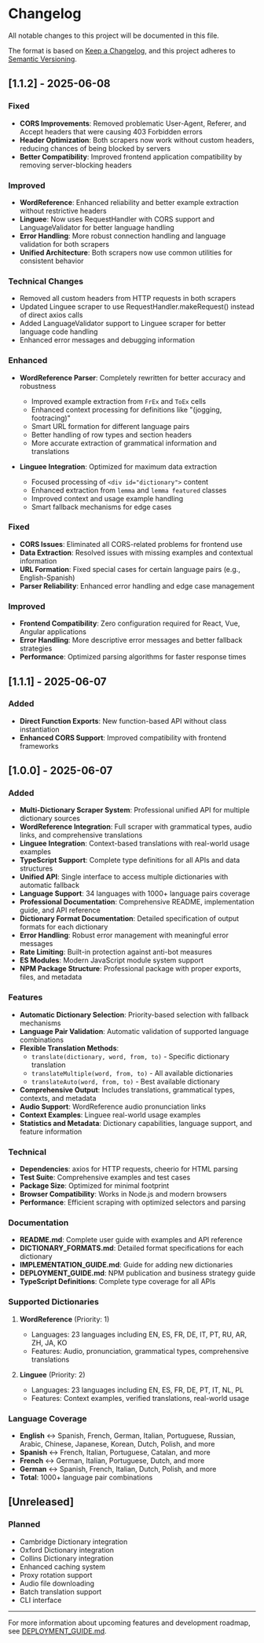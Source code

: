 # Changelog

All notable changes to this project will be documented in this file.

The format is based on [Keep a Changelog](https://keepachangelog.com/en/1.0.0/),
and this project adheres to [Semantic Versioning](https://semver.org/spec/v2.0.0.html).

## [1.1.2] - 2025-06-08

### Fixed
- **CORS Improvements**: Removed problematic User-Agent, Referer, and Accept headers that were causing 403 Forbidden errors
- **Header Optimization**: Both scrapers now work without custom headers, reducing chances of being blocked by servers
- **Better Compatibility**: Improved frontend application compatibility by removing server-blocking headers

### Improved
- **WordReference**: Enhanced reliability and better example extraction without restrictive headers
- **Linguee**: Now uses RequestHandler with CORS support and LanguageValidator for better language handling
- **Error Handling**: More robust connection handling and language validation for both scrapers
- **Unified Architecture**: Both scrapers now use common utilities for consistent behavior

### Technical Changes
- Removed all custom headers from HTTP requests in both scrapers
- Updated Linguee scraper to use RequestHandler.makeRequest() instead of direct axios calls
- Added LanguageValidator support to Linguee scraper for better language code handling
- Enhanced error messages and debugging information

### Enhanced
- **WordReference Parser**: Completely rewritten for better accuracy and robustness
  - Improved example extraction from `FrEx` and `ToEx` cells
  - Enhanced context processing for definitions like "(jogging, footracing)"
  - Smart URL formation for different language pairs
  - Better handling of row types and section headers
  - More accurate extraction of grammatical information and translations

- **Linguee Integration**: Optimized for maximum data extraction
  - Focused processing of `<div id="dictionary">` content
  - Enhanced extraction from `lemma` and `lemma featured` classes
  - Improved context and usage example handling
  - Smart fallback mechanisms for edge cases

### Fixed
- **CORS Issues**: Eliminated all CORS-related problems for frontend use
- **Data Extraction**: Resolved issues with missing examples and contextual information
- **URL Formation**: Fixed special cases for certain language pairs (e.g., English-Spanish)
- **Parser Reliability**: Enhanced error handling and edge case management

### Improved
- **Frontend Compatibility**: Zero configuration required for React, Vue, Angular applications
- **Error Handling**: More descriptive error messages and better fallback strategies
- **Performance**: Optimized parsing algorithms for faster response times

## [1.1.1] - 2025-06-07

### Added
- **Direct Function Exports**: New function-based API without class instantiation
- **Enhanced CORS Support**: Improved compatibility with frontend frameworks

## [1.0.0] - 2025-06-07

### Added

- **Multi-Dictionary Scraper System**: Professional unified API for multiple dictionary sources
- **WordReference Integration**: Full scraper with grammatical types, audio links, and comprehensive translations
- **Linguee Integration**: Context-based translations with real-world usage examples
- **TypeScript Support**: Complete type definitions for all APIs and data structures
- **Unified API**: Single interface to access multiple dictionaries with automatic fallback
- **Language Support**: 34 languages with 1000+ language pairs coverage
- **Professional Documentation**: Comprehensive README, implementation guide, and API reference
- **Dictionary Format Documentation**: Detailed specification of output formats for each dictionary
- **Error Handling**: Robust error management with meaningful error messages
- **Rate Limiting**: Built-in protection against anti-bot measures
- **ES Modules**: Modern JavaScript module system support
- **NPM Package Structure**: Professional package with proper exports, files, and metadata

### Features

- **Automatic Dictionary Selection**: Priority-based selection with fallback mechanisms
- **Language Pair Validation**: Automatic validation of supported language combinations
- **Flexible Translation Methods**: 
  - `translate(dictionary, word, from, to)` - Specific dictionary translation
  - `translateMultiple(word, from, to)` - All available dictionaries
  - `translateAuto(word, from, to)` - Best available dictionary
- **Comprehensive Output**: Includes translations, grammatical types, contexts, and metadata
- **Audio Support**: WordReference audio pronunciation links
- **Context Examples**: Linguee real-world usage examples
- **Statistics and Metadata**: Dictionary capabilities, language support, and feature information

### Technical

- **Dependencies**: axios for HTTP requests, cheerio for HTML parsing
- **Test Suite**: Comprehensive examples and test cases
- **Package Size**: Optimized for minimal footprint
- **Browser Compatibility**: Works in Node.js and modern browsers
- **Performance**: Efficient scraping with optimized selectors and parsing

### Documentation

- **README.md**: Complete user guide with examples and API reference
- **DICTIONARY_FORMATS.md**: Detailed format specifications for each dictionary
- **IMPLEMENTATION_GUIDE.md**: Guide for adding new dictionaries
- **DEPLOYMENT_GUIDE.md**: NPM publication and business strategy guide
- **TypeScript Definitions**: Complete type coverage for all APIs

### Supported Dictionaries

1. **WordReference** (Priority: 1)
   - Languages: 23 languages including EN, ES, FR, DE, IT, PT, RU, AR, ZH, JA, KO
   - Features: Audio, pronunciation, grammatical types, comprehensive translations
   
2. **Linguee** (Priority: 2)
   - Languages: 23 languages including EN, ES, FR, DE, PT, IT, NL, PL
   - Features: Context examples, verified translations, real-world usage

### Language Coverage

- **English** ↔ Spanish, French, German, Italian, Portuguese, Russian, Arabic, Chinese, Japanese, Korean, Dutch, Polish, and more
- **Spanish** ↔ French, Italian, Portuguese, Catalan, and more  
- **French** ↔ German, Italian, Portuguese, Dutch, and more
- **German** ↔ Spanish, French, Italian, Dutch, Polish, and more
- **Total**: 1000+ language pair combinations

## [Unreleased]

### Planned

- Cambridge Dictionary integration
- Oxford Dictionary integration
- Collins Dictionary integration
- Enhanced caching system
- Proxy rotation support
- Audio file downloading
- Batch translation support
- CLI interface

---

For more information about upcoming features and development roadmap, see [DEPLOYMENT_GUIDE.md](./DEPLOYMENT_GUIDE.md).
